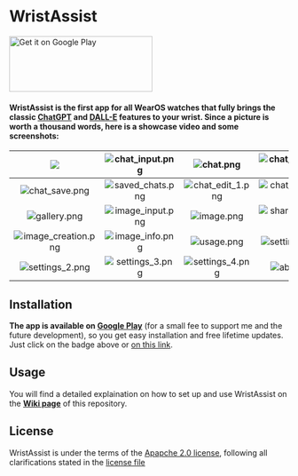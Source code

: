 # WristAssist
<a href='https://play.google.com/store/apps/details?id=net.devemperor.wristassist'><img alt='Get it on Google Play' width="258px" height="100px" src='https://raw.githubusercontent.com/DevEmperor/WristAssist/master/img/readme/google-play-badge.png'/></a>


#### WristAssist is the first app for all WearOS watches that fully brings the classic [ChatGPT](https://chat.openai.com/) and [DALL-E](https://openai.com/dall-e-3) features to your wrist. Since a picture is worth a thousand words, here is a showcase video and some screenshots:

| <a href='https://youtube.com/watch?v=YM0kUdrCiPI'><img src='https://raw.githubusercontent.com/DevEmperor/WristAssist/master/img/readme/menu.png'/></a> | ![chat_input.png](https://raw.githubusercontent.com/DevEmperor/WristAssist/master/img/readme/chat_input.png) | ![chat.png](https://raw.githubusercontent.com/DevEmperor/WristAssist/master/img/readme/chat.png) | ![chat_system.png](https://raw.githubusercontent.com/DevEmperor/WristAssist/master/img/readme/chat_system.png) |
| :----------------------------------------------------------: | :----------------------------------------------------------: | :----------------------------------------------------------: | :----------------------------------------------------------: |
| ![chat_save.png](https://raw.githubusercontent.com/DevEmperor/WristAssist/master/img/readme/chat_save.png) | ![saved_chats.png](https://raw.githubusercontent.com/DevEmperor/WristAssist/master/img/readme/saved_chats.png) | ![chat_edit_1.png](https://raw.githubusercontent.com/DevEmperor/WristAssist/master/img/readme/chat_edit_1.png) | ![chat_edit_2.png](https://raw.githubusercontent.com/DevEmperor/WristAssist/master/img/readme/chat_edit_2.png) |
| ![gallery.png](https://raw.githubusercontent.com/DevEmperor/WristAssist/master/img/readme/gallery.png) | ![image_input.png](https://raw.githubusercontent.com/DevEmperor/WristAssist/master/img/readme/image_input.png) | ![image.png](https://raw.githubusercontent.com/DevEmperor/WristAssist/master/img/readme/image.png) | ![share_image.png](https://raw.githubusercontent.com/DevEmperor/WristAssist/master/img/readme/share_image.png) |
| ![image_creation.png](https://raw.githubusercontent.com/DevEmperor/WristAssist/master/img/readme/image_creation.png) | ![image_info.png](https://raw.githubusercontent.com/DevEmperor/WristAssist/master/img/readme/image_info.png) | ![usage.png](https://raw.githubusercontent.com/DevEmperor/WristAssist/master/img/readme/usage.png) | ![settings_1.png](https://raw.githubusercontent.com/DevEmperor/WristAssist/master/img/readme/settings_1.png) |
| ![settings_2.png](https://raw.githubusercontent.com/DevEmperor/WristAssist/master/img/readme/settings_2.png) | ![settings_3.png](https://raw.githubusercontent.com/DevEmperor/WristAssist/master/img/readme/settings_3.png) | ![settings_4.png](https://raw.githubusercontent.com/DevEmperor/WristAssist/master/img/readme/settings_4.png) | ![about.png](https://raw.githubusercontent.com/DevEmperor/WristAssist/master/img/readme/about.png) |



## Installation

**The app is available on [Google Play](https://play.google.com/store/apps/details?id=net.devemperor.wristassist)** (for a small fee to support me and the future development), so you get easy installation and free lifetime updates. Just click on the badge above or [on this link](https://play.google.com/store/apps/details?id=net.devemperor.wristassist).



## Usage

You will find a detailed explaination on how to set up and use WristAssist on the **[Wiki page](https://github.com/DevEmperor/WristAssist/wiki/Intro-on-how-to-set-up-and-use-WristAssist)** of this repository.



## License

WristAssist is under the terms of the [Apapche 2.0 license](https://www.apache.org/licenses/LICENSE-2.0), following all clarifications stated in the [license file](https://raw.githubusercontent.com/DevEmperor/WristAssist/master/LICENSE)